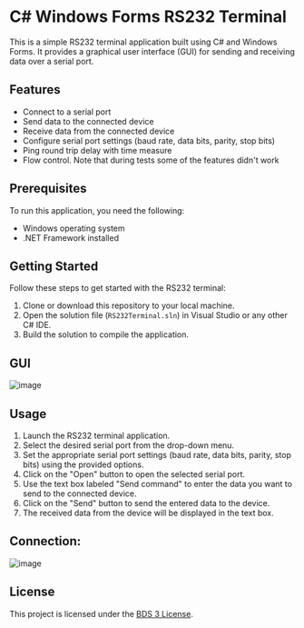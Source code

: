 # C# Windows Forms RS232 Terminal

This is a simple RS232 terminal application built using C# and Windows Forms. It provides a graphical user interface (GUI) for sending and receiving data over a serial port.

## Features

- Connect to a serial port
- Send data to the connected device
- Receive data from the connected device
- Configure serial port settings (baud rate, data bits, parity, stop bits)
- Ping round trip delay with time measure
- Flow control. Note that during tests some of the features didn't work

## Prerequisites

To run this application, you need the following:

- Windows operating system
- .NET Framework installed

## Getting Started

Follow these steps to get started with the RS232 terminal:

1. Clone or download this repository to your local machine.
2. Open the solution file (`RS232Terminal.sln`) in Visual Studio or any other C# IDE.
3. Build the solution to compile the application.

## GUI

![image](https://github.com/my-memory-leaked/RS232-Terminal/assets/72348855/6d330cf2-d514-4c80-917d-bc9a9b22df43)


## Usage

1. Launch the RS232 terminal application.
3. Select the desired serial port from the drop-down menu.
4. Set the appropriate serial port settings (baud rate, data bits, parity, stop bits) using the provided options.
5. Click on the "Open" button to open the selected serial port.
6. Use the text box labeled "Send command" to enter the data you want to send to the connected device.
7. Click on the "Send" button to send the entered data to the device.
8. The received data from the device will be displayed in the text box.

## Connection:

![image](https://github.com/my-memory-leaked/RS232-Terminal/assets/72348855/f3c62ea1-c61d-40a1-a55a-d83c383457c8)


## License

This project is licensed under the [BDS 3 License](LICENSE).
